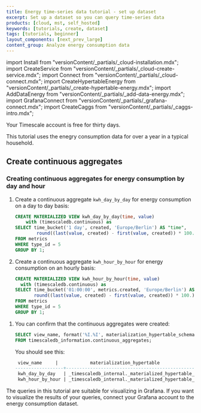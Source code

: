 ```yaml
---
title: Energy time-series data tutorial - set up dataset
excerpt: Set up a dataset so you can query time-series data
products: [cloud, mst, self_hosted]
keywords: [tutorials, create, dataset]
tags: [tutorials, beginner]
layout_components: [next_prev_large]
content_group: Analyze energy consumption data
---
```


import Install from "versionContent/_partials/_cloud-installation.mdx";
import CreateService from "versionContent/_partials/_cloud-create-service.mdx";
import Connect from "versionContent/_partials/_cloud-connect.mdx";
import CreateHypertableEnergy from "versionContent/_partials/_create-hypertable-energy.mdx";
import AddDataEnergy from "versionContent/_partials/_add-data-energy.mdx";
import GrafanaConnect from "versionContent/_partials/_grafana-connect.mdx";
import CreateCaggs from "versionContent/_partials/_caggs-intro.mdx";

<Collapsible heading="Sign up for Timescale">

Your Timescale account is free for thirty days.

<Install />

</Collapsible>

<Collapsible heading="Create a service">

<CreateService demoData={false} />

</Collapsible>

<Collapsible heading="Connect to your service">

<Connect />

</Collapsible>

<Collapsible heading="The dataset">

This tutorial uses the enegry consumption data for over a year in a typical household.

<CreateHypertableEnergy />

<AddDataEnergy />

</Collapsible>

<Collapsible heading="Downsampling the data">

<CreateCaggs />

## Create continuous aggregates

<Procedure>

### Creating continuous aggregates for energy consumption by day and hour

1.  Create a continuous aggregate `kwh_day_by_day` for energy consumption on a
    day to day basis:

    ```sql
    CREATE MATERIALIZED VIEW kwh_day_by_day(time, value)
        with (timescaledb.continuous) as
    SELECT time_bucket('1 day', created, 'Europe/Berlin') AS "time",
            round((last(value, created) - first(value, created)) * 100.) / 100. AS value
    FROM metrics
    WHERE type_id = 5
    GROUP BY 1;
    ```

1.  Create a continuous aggregate `kwh_hour_by_hour` for energy consumption on
    an hourly basis:

    ```sql
    CREATE MATERIALIZED VIEW kwh_hour_by_hour(time, value)
      with (timescaledb.continuous) as
    SELECT time_bucket('01:00:00', metrics.created, 'Europe/Berlin') AS "time",
           round((last(value, created) - first(value, created)) * 100.) / 100. AS value
    FROM metrics
    WHERE type_id = 5
    GROUP BY 1;
    ```

</Procedure>

1.  You can confirm that the continuous aggregates were created:

    ```sql
    SELECT view_name, format('%I.%I', materialization_hypertable_schema,materialization_hypertable_name) AS materialization_hypertable
    FROM timescaledb_information.continuous_aggregates;
    ```

    You should see this:

    ```sql
     view_name     |            materialization_hypertable
    ------------------+--------------------------------------------------
     kwh_day_by_day   | _timescaledb_internal._materialized_hypertable_2
     kwh_hour_by_hour | _timescaledb_internal._materialized_hypertable_3

    ```

</Collapsible>

<Collapsible heading="Connect to Grafana">

The queries in this tutorial are suitable for visualizing in Grafana. If you
want to visualize the results of your queries, connect your Grafana account to
the energy consumption dataset.

<GrafanaConnect />

</Collapsible>

